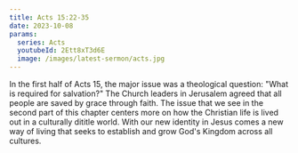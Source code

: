 ```yaml
---
title: Acts 15:22-35
date: 2023-10-08
params:
  series: Acts
  youtubeId: 2Ett8xT3d6E
  image: /images/latest-sermon/acts.jpg
---
```

In the first half of Acts 15, the major issue was a theological question: "What is required for salvation?" The Church leaders in Jerusalem agreed that all people are saved by grace through faith. The issue that we see in the second part of this chapter centers more on how the Christian life is lived out in a culturally dititle world. With our new identity in Jesus comes a new way of living that seeks to establish and grow God's Kingdom across all cultures.
